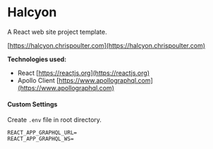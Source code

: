 # Halcyon

A React web site project template.

[https://halcyon.chrispoulter.com](https://halcyon.chrispoulter.com)

**Technologies used:**

-   React
    [https://reactjs.org](https://reactjs.org)
-   Apollo Client
    [https://www.apollographql.com](https://www.apollographql.com)

#### Custom Settings

Create `.env` file in root directory.

```
REACT_APP_GRAPHQL_URL=
REACT_APP_GRAPHQL_WS=
```
